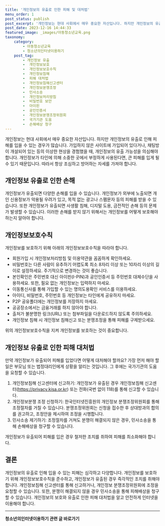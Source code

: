 ```yaml
---
title: '개인정보의 유출로 인한 피해 및 대처법'
menu_order: 1
post_status: publish
post_excerpt: '개인정보는 현대 사회에서 매우 중요한 자산입니다. 하지만 개인정보의 유출로 인해 피해를 입을 수 있는 경우가 많습니다. 가입하지 않은 사이트에 가입되어 있다거나, 채팅방이 개설되어 있는 등의 이상한 현상을 경험했을 때, 개인정보의 유출 가능성을 의심해야 합니다. 개인정보가 타인에 의해 소중한 곳에서 부정하게 사용된다면, 큰 피해를 입게 될 수 있기 때문입니다. 따라서 항상 조심하고 방어하는 자세를 가져야 합니다.'
post_date: 2023-12-16 14:44:33
featured_image: _images/아동청소년교육.png
taxonomy:
    category:
        - 아동청소년교육
        - 청소년의인터넷이용하기
    post_tag:
        - 개인정보 유출
        -  개인정보보호
        -  개인정보보호수칙
        -  개인정보침해
        -  피해 대처법
        -  개인정보침해신고센터
        -  개인정보분쟁조정
        -  민사소송
        -  개인정보처리방침
        -  비밀번호 보안
        -  아이핀
        -  공인인증서
        -  개인정보분쟁조정위원회
        -  국가기관 도움
        -  손해배상 청구
---
```



개인정보는 현대 사회에서 매우 중요한 자산입니다. 하지만 개인정보의 유출로 인해 피해를 입을 수 있는 경우가 많습니다. 가입하지 않은 사이트에 가입되어 있다거나, 채팅방이 개설되어 있는 등의 이상한 현상을 경험했을 때, 개인정보의 유출 가능성을 의심해야 합니다. 개인정보가 타인에 의해 소중한 곳에서 부정하게 사용된다면, 큰 피해를 입게 될 수 있기 때문입니다. 따라서 항상 조심하고 방어하는 자세를 가져야 합니다.

## 개인정보 유출로 인한 손해

개인정보가 유출되면 다양한 손해를 입을 수 있습니다. 개인정보가 외부에 노출되면 개인 신용정보가 악용될 우려가 있고, 목적 없는 광고나 스팸문자 등의 피해를 받을 수 있습니다. 또한 개인정보가 유출되면 사생활 침해, 디지털 도용, 금전적인 손해 등의 문제가 발생할 수 있습니다. 이러한 손해를 받지 않기 위해서는 개인정보를 어떻게 보호해야 하는지 알아야 합니다.

## 개인정보보호수칙

개인정보를 보호하기 위해 아래의 개인정보보호수칙을 따라야 합니다.

- 회원가입 시 개인정보처리방침 및 이용약관을 꼼꼼하게 확인하세요.
- 비밀번호는 다른 사람이 유추하기 어렵도록 최소 8자리 이상 또는 10자리 이상의 길이로 설정하세요. 주기적으로 변경하는 것이 좋습니다.
- 본인확인은 주민번호 대신 아이핀(I-PIN)과 공인인증서 등 주민번호 대체수단을 사용하세요. 또한, 필요 없는 개인정보는 입력하지 마세요.
- 이동통신사를 통해 가입할 수 있는 명의도용확인 서비스를 이용하세요.
- 아이디, 비밀번호, 주민번호 등 개인정보는 타인에게 공유하지 마세요.
- P2P 공유폴더에는 개인정보를 저장하지 마세요.
- 공공장소에서는 금융거래를 하지 않아야 합니다.
- 출처가 불분명한 링크(URL) 또는 첨부파일을 다운로드하지 않도록 주의하세요.
- 개인정보 침해 시 개인정보 침해신고 또는 분쟁조정을 통해 피해를 구제받으세요.

위의 개인정보보호수칙을 지켜 개인정보를 보호하는 것이 중요합니다.

## 개인정보 유출로 인한 피해 대처법

만약 개인정보가 유출되어 피해를 입었다면 어떻게 대처해야 할까요? 가장 먼저 해야 할 일은 부모님 또는 법정대리인에게 상황을 알리는 것입니다. 그 후에는 국가기관의 도움을 요청할 수 있습니다.

1. 개인정보침해 신고센터에 신고하기: 개인정보가 유출된 경우 개인정보침해 신고센터(https://privacy.kisa.or.kr) 또는 전화(국번 없이 118)를 통해 신고할 수 있습니다.
2. 개인정보분쟁 조정 신청하기: 한국인터넷진흥원의 개인정보 분쟁조정위원회를 통해 조정절차를 거칠 수 있습니다. 분쟁조정위원회는 신청을 접수한 후 상대방과의 합의를 권고하고, 조정안을 제시하여 조정을 시행합니다.
3. 민사소송 제기하기: 조정절차를 거쳐도 분쟁이 해결되지 않은 경우, 민사소송을 통해 손해배상을 청구할 수 있습니다.

개인정보가 유출되어 피해를 입은 경우 철저한 조치를 취하여 피해를 최소화해야 합니다.

## 결론

개인정보의 유출로 인해 입을 수 있는 피해는 심각하고 다양합니다. 개인정보를 보호하기 위해 개인정보보호수칙을 준수하고, 개인정보가 유출된 경우 즉각적인 조치를 취해야 합니다. 개인정보침해 신고센터를 통해 신고하거나, 개인정보 분쟁조정위원회에 조정을 요청할 수 있습니다. 또한, 분쟁이 해결되지 않을 경우 민사소송을 통해 피해배상을 청구할 수 있습니다. 개인정보의 보호와 유출로 인한 피해 대처법을 알고 안전하게 인터넷을 이용해야 합니다.
<!-- wp:separator -->
<hr class="wp-block-separator has-alpha-channel-opacity"/>
<!-- /wp:separator -->

<!-- wp:group {"backgroundColor":"base","layout":{"type":"constrained"}} -->
<div class="wp-block-group has-base-background-color has-background"><!-- wp:paragraph {"align":"center","fontSize":"medium"} -->
<p class="has-text-align-center has-large-font-size"><strong>청소년의인터넷이용하기 관련 글 바로가기</strong></p>
<!-- /wp:paragraph -->


<!-- wp:latest-posts
{"categories":[{"id":34663,"count":19,"description":"","link":"https://uknowlaw.com/category/%ec%b2%ad%ec%86%8c%eb%85%84%ec%9d%98%ec%9d%b8%ed%84%b0%eb%84%b7%ec%9d%b4%ec%9a%a9%ed%95%98%ea%b8%b0/","name":"청소년의인터넷이용하기","slug":"청소년의인터넷이용하기","taxonomy":"category","parent":0,"meta":[],"_links":{"self":[{"href":"https://uknowlaw.com/wp-json/wp/v2/categories/34663"}],"collection":[{"href":"https://uknowlaw.com/wp-json/wp/v2/categories"}],"about":[{"href":"https://uknowlaw.com/wp-json/wp/v2/taxonomies/category"}],"wp:post_type":[{"href":"https://uknowlaw.com/wp-json/wp/v2/posts?categories=34663"}],"curies":[{"name":"wp","href":"https://api.w.org/{rel}","templated":true}]}}],"postsToShow":100,"excerptLength":28,"postLayout":"grid","columns":2,"featuredImageAlign":"left","featuredImageSizeSlug":"large","fontSize":"small"} /--></div>
<!-- /wp:group -->